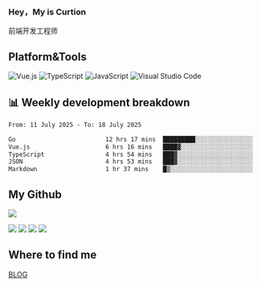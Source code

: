 ### Hey，My is Curtion
前端开发工程师
## Platform&Tools

![Vue.js](https://img.shields.io/badge/-Vue.js-4FC08D?style=flat-square&logo=Vue.js&logoColor=white)
![TypeScript](https://img.shields.io/badge/-TypeScript-007ACC?style=flat-square&logo=typescript&logoColor=white)
![JavaScript](https://img.shields.io/badge/-JavaScript-F7DF1E?style=flat-square&logo=javascript&logoColor=black)
![Visual Studio Code](https://img.shields.io/badge/-VSCode-007ACC?style=flat-square&logo=Visual-Studio-Code&logoColor=white)

## 📊 Weekly development breakdown

<!--START_SECTION:waka-->

```txt
From: 11 July 2025 - To: 18 July 2025

Go                         12 hrs 17 mins  █████████░░░░░░░░░░░░░░░░   36.47 %
Vue.js                     6 hrs 16 mins   ████▓░░░░░░░░░░░░░░░░░░░░   18.60 %
TypeScript                 4 hrs 54 mins   ███▓░░░░░░░░░░░░░░░░░░░░░   14.57 %
JSON                       4 hrs 53 mins   ███▓░░░░░░░░░░░░░░░░░░░░░   14.51 %
Markdown                   1 hr 37 mins    █▒░░░░░░░░░░░░░░░░░░░░░░░   04.80 %
```

<!--END_SECTION:waka-->

## My Github

![](http://github-profile-summary-cards.vercel.app/api/cards/profile-details?username=curtion&theme=nord_bright)

![](http://github-profile-summary-cards.vercel.app/api/cards/stats?username=curtion&theme=nord_bright)
![](http://github-profile-summary-cards.vercel.app/api/cards/productive-time?username=curtion&theme=nord_bright&utcOffset=8)
![](http://github-profile-summary-cards.vercel.app/api/cards/repos-per-language?username=curtion&theme=nord_bright)
![](http://github-profile-summary-cards.vercel.app/api/cards/most-commit-language?username=curtion&theme=nord_bright)

## Where to find me

[BLOG](https://blog.3gxk.net)
